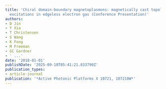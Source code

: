 ```yaml
---
title: 'Chiral domain-boundary magnetoplasmons: magnetically cast topological edge
  excitations in edgeless electron gas (Conference Presentation)'
authors:
- D Jin
- Y Xia
- T Christensen
- S Wang
- K Fong
- M Freeman
- GC Gardner
- ' ...'
date: '2018-01-01'
publishDate: '2025-09-18T05:41:21.833790Z'
publication_types:
- article-journal
publication: '*Active Photonic Platforms X 10721, 107210W*'
---
```

